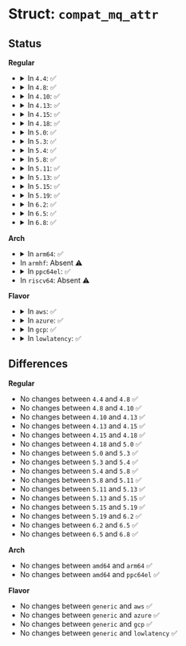 # Struct: <code>compat_mq_attr</code>

## Status
<b>Regular</b>
<ul>
<li>
<details>
<summary>In <code>4.4</code>: ✅</summary>

```c
struct compat_mq_attr {
    compat_long_t mq_flags;
    compat_long_t mq_maxmsg;
    compat_long_t mq_msgsize;
    compat_long_t mq_curmsgs;
    compat_long_t __reserved[4];
};
```
</details>
</li>
<li>
<details>
<summary>In <code>4.8</code>: ✅</summary>

```c
struct compat_mq_attr {
    compat_long_t mq_flags;
    compat_long_t mq_maxmsg;
    compat_long_t mq_msgsize;
    compat_long_t mq_curmsgs;
    compat_long_t __reserved[4];
};
```
</details>
</li>
<li>
<details>
<summary>In <code>4.10</code>: ✅</summary>

```c
struct compat_mq_attr {
    compat_long_t mq_flags;
    compat_long_t mq_maxmsg;
    compat_long_t mq_msgsize;
    compat_long_t mq_curmsgs;
    compat_long_t __reserved[4];
};
```
</details>
</li>
<li>
<details>
<summary>In <code>4.13</code>: ✅</summary>

```c
struct compat_mq_attr {
    compat_long_t mq_flags;
    compat_long_t mq_maxmsg;
    compat_long_t mq_msgsize;
    compat_long_t mq_curmsgs;
    compat_long_t __reserved[4];
};
```
</details>
</li>
<li>
<details>
<summary>In <code>4.15</code>: ✅</summary>

```c
struct compat_mq_attr {
    compat_long_t mq_flags;
    compat_long_t mq_maxmsg;
    compat_long_t mq_msgsize;
    compat_long_t mq_curmsgs;
    compat_long_t __reserved[4];
};
```
</details>
</li>
<li>
<details>
<summary>In <code>4.18</code>: ✅</summary>

```c
struct compat_mq_attr {
    compat_long_t mq_flags;
    compat_long_t mq_maxmsg;
    compat_long_t mq_msgsize;
    compat_long_t mq_curmsgs;
    compat_long_t __reserved[4];
};
```
</details>
</li>
<li>
<details>
<summary>In <code>5.0</code>: ✅</summary>

```c
struct compat_mq_attr {
    compat_long_t mq_flags;
    compat_long_t mq_maxmsg;
    compat_long_t mq_msgsize;
    compat_long_t mq_curmsgs;
    compat_long_t __reserved[4];
};
```
</details>
</li>
<li>
<details>
<summary>In <code>5.3</code>: ✅</summary>

```c
struct compat_mq_attr {
    compat_long_t mq_flags;
    compat_long_t mq_maxmsg;
    compat_long_t mq_msgsize;
    compat_long_t mq_curmsgs;
    compat_long_t __reserved[4];
};
```
</details>
</li>
<li>
<details>
<summary>In <code>5.4</code>: ✅</summary>

```c
struct compat_mq_attr {
    compat_long_t mq_flags;
    compat_long_t mq_maxmsg;
    compat_long_t mq_msgsize;
    compat_long_t mq_curmsgs;
    compat_long_t __reserved[4];
};
```
</details>
</li>
<li>
<details>
<summary>In <code>5.8</code>: ✅</summary>

```c
struct compat_mq_attr {
    compat_long_t mq_flags;
    compat_long_t mq_maxmsg;
    compat_long_t mq_msgsize;
    compat_long_t mq_curmsgs;
    compat_long_t __reserved[4];
};
```
</details>
</li>
<li>
<details>
<summary>In <code>5.11</code>: ✅</summary>

```c
struct compat_mq_attr {
    compat_long_t mq_flags;
    compat_long_t mq_maxmsg;
    compat_long_t mq_msgsize;
    compat_long_t mq_curmsgs;
    compat_long_t __reserved[4];
};
```
</details>
</li>
<li>
<details>
<summary>In <code>5.13</code>: ✅</summary>

```c
struct compat_mq_attr {
    compat_long_t mq_flags;
    compat_long_t mq_maxmsg;
    compat_long_t mq_msgsize;
    compat_long_t mq_curmsgs;
    compat_long_t __reserved[4];
};
```
</details>
</li>
<li>
<details>
<summary>In <code>5.15</code>: ✅</summary>

```c
struct compat_mq_attr {
    compat_long_t mq_flags;
    compat_long_t mq_maxmsg;
    compat_long_t mq_msgsize;
    compat_long_t mq_curmsgs;
    compat_long_t __reserved[4];
};
```
</details>
</li>
<li>
<details>
<summary>In <code>5.19</code>: ✅</summary>

```c
struct compat_mq_attr {
    compat_long_t mq_flags;
    compat_long_t mq_maxmsg;
    compat_long_t mq_msgsize;
    compat_long_t mq_curmsgs;
    compat_long_t __reserved[4];
};
```
</details>
</li>
<li>
<details>
<summary>In <code>6.2</code>: ✅</summary>

```c
struct compat_mq_attr {
    compat_long_t mq_flags;
    compat_long_t mq_maxmsg;
    compat_long_t mq_msgsize;
    compat_long_t mq_curmsgs;
    compat_long_t __reserved[4];
};
```
</details>
</li>
<li>
<details>
<summary>In <code>6.5</code>: ✅</summary>

```c
struct compat_mq_attr {
    compat_long_t mq_flags;
    compat_long_t mq_maxmsg;
    compat_long_t mq_msgsize;
    compat_long_t mq_curmsgs;
    compat_long_t __reserved[4];
};
```
</details>
</li>
<li>
<details>
<summary>In <code>6.8</code>: ✅</summary>

```c
struct compat_mq_attr {
    compat_long_t mq_flags;
    compat_long_t mq_maxmsg;
    compat_long_t mq_msgsize;
    compat_long_t mq_curmsgs;
    compat_long_t __reserved[4];
};
```
</details>
</li>
</ul>
<b>Arch</b>
<ul>
<li>
<details>
<summary>In <code>arm64</code>: ✅</summary>

```c
struct compat_mq_attr {
    compat_long_t mq_flags;
    compat_long_t mq_maxmsg;
    compat_long_t mq_msgsize;
    compat_long_t mq_curmsgs;
    compat_long_t __reserved[4];
};
```
</details>
</li>
<li>
In <code>armhf</code>: Absent ⚠️
</li>
<li>
<details>
<summary>In <code>ppc64el</code>: ✅</summary>

```c
struct compat_mq_attr {
    compat_long_t mq_flags;
    compat_long_t mq_maxmsg;
    compat_long_t mq_msgsize;
    compat_long_t mq_curmsgs;
    compat_long_t __reserved[4];
};
```
</details>
</li>
<li>
In <code>riscv64</code>: Absent ⚠️
</li>
</ul>
<b>Flavor</b>
<ul>
<li>
<details>
<summary>In <code>aws</code>: ✅</summary>

```c
struct compat_mq_attr {
    compat_long_t mq_flags;
    compat_long_t mq_maxmsg;
    compat_long_t mq_msgsize;
    compat_long_t mq_curmsgs;
    compat_long_t __reserved[4];
};
```
</details>
</li>
<li>
<details>
<summary>In <code>azure</code>: ✅</summary>

```c
struct compat_mq_attr {
    compat_long_t mq_flags;
    compat_long_t mq_maxmsg;
    compat_long_t mq_msgsize;
    compat_long_t mq_curmsgs;
    compat_long_t __reserved[4];
};
```
</details>
</li>
<li>
<details>
<summary>In <code>gcp</code>: ✅</summary>

```c
struct compat_mq_attr {
    compat_long_t mq_flags;
    compat_long_t mq_maxmsg;
    compat_long_t mq_msgsize;
    compat_long_t mq_curmsgs;
    compat_long_t __reserved[4];
};
```
</details>
</li>
<li>
<details>
<summary>In <code>lowlatency</code>: ✅</summary>

```c
struct compat_mq_attr {
    compat_long_t mq_flags;
    compat_long_t mq_maxmsg;
    compat_long_t mq_msgsize;
    compat_long_t mq_curmsgs;
    compat_long_t __reserved[4];
};
```
</details>
</li>
</ul>

## Differences
<b>Regular</b>
<ul>
<li>
No changes between <code>4.4</code> and <code>4.8</code> ✅
</li>
<li>
No changes between <code>4.8</code> and <code>4.10</code> ✅
</li>
<li>
No changes between <code>4.10</code> and <code>4.13</code> ✅
</li>
<li>
No changes between <code>4.13</code> and <code>4.15</code> ✅
</li>
<li>
No changes between <code>4.15</code> and <code>4.18</code> ✅
</li>
<li>
No changes between <code>4.18</code> and <code>5.0</code> ✅
</li>
<li>
No changes between <code>5.0</code> and <code>5.3</code> ✅
</li>
<li>
No changes between <code>5.3</code> and <code>5.4</code> ✅
</li>
<li>
No changes between <code>5.4</code> and <code>5.8</code> ✅
</li>
<li>
No changes between <code>5.8</code> and <code>5.11</code> ✅
</li>
<li>
No changes between <code>5.11</code> and <code>5.13</code> ✅
</li>
<li>
No changes between <code>5.13</code> and <code>5.15</code> ✅
</li>
<li>
No changes between <code>5.15</code> and <code>5.19</code> ✅
</li>
<li>
No changes between <code>5.19</code> and <code>6.2</code> ✅
</li>
<li>
No changes between <code>6.2</code> and <code>6.5</code> ✅
</li>
<li>
No changes between <code>6.5</code> and <code>6.8</code> ✅
</li>
</ul>
<b>Arch</b>
<ul>
<li>
No changes between <code>amd64</code> and <code>arm64</code> ✅
</li>
<li>
No changes between <code>amd64</code> and <code>ppc64el</code> ✅
</li>
</ul>
<b>Flavor</b>
<ul>
<li>
No changes between <code>generic</code> and <code>aws</code> ✅
</li>
<li>
No changes between <code>generic</code> and <code>azure</code> ✅
</li>
<li>
No changes between <code>generic</code> and <code>gcp</code> ✅
</li>
<li>
No changes between <code>generic</code> and <code>lowlatency</code> ✅
</li>
</ul>

